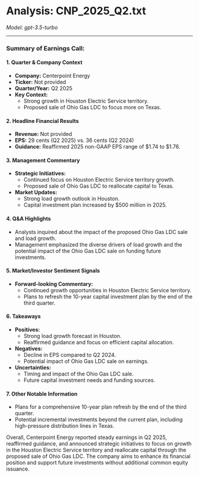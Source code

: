 # Analysis: CNP_2025_Q2.txt

*Model: gpt-3.5-turbo*

---

### Summary of Earnings Call:

#### 1. **Quarter & Company Context**
- **Company:** Centerpoint Energy
- **Ticker:** Not provided
- **Quarter/Year:** Q2 2025
- **Key Context:** 
  - Strong growth in Houston Electric Service territory.
  - Proposed sale of Ohio Gas LDC to focus more on Texas.
  
#### 2. **Headline Financial Results**
- **Revenue:** Not provided
- **EPS:** 29 cents (Q2 2025) vs. 36 cents (Q2 2024)
- **Guidance:** Reaffirmed 2025 non-GAAP EPS range of $1.74 to $1.76.

#### 3. **Management Commentary**
- **Strategic Initiatives:**
  - Continued focus on Houston Electric Service territory growth.
  - Proposed sale of Ohio Gas LDC to reallocate capital to Texas.
- **Market Updates:**
  - Strong load growth outlook in Houston.
  - Capital investment plan increased by $500 million in 2025.

#### 4. **Q&A Highlights**
- Analysts inquired about the impact of the proposed Ohio Gas LDC sale and load growth.
- Management emphasized the diverse drivers of load growth and the potential impact of the Ohio Gas LDC sale on funding future investments.

#### 5. **Market/Investor Sentiment Signals**
- **Forward-looking Commentary:**
  - Continued growth opportunities in Houston Electric Service territory.
  - Plans to refresh the 10-year capital investment plan by the end of the third quarter.

#### 6. **Takeaways**
- **Positives:**
  - Strong load growth forecast in Houston.
  - Reaffirmed guidance and focus on efficient capital allocation.
- **Negatives:**
  - Decline in EPS compared to Q2 2024.
  - Potential impact of Ohio Gas LDC sale on earnings.
- **Uncertainties:**
  - Timing and impact of the Ohio Gas LDC sale.
  - Future capital investment needs and funding sources.

#### 7. **Other Notable Information**
- Plans for a comprehensive 10-year plan refresh by the end of the third quarter.
- Potential incremental investments beyond the current plan, including high-pressure distribution lines in Texas.

Overall, Centerpoint Energy reported steady earnings in Q2 2025, reaffirmed guidance, and announced strategic initiatives to focus on growth in the Houston Electric Service territory and reallocate capital through the proposed sale of Ohio Gas LDC. The company aims to enhance its financial position and support future investments without additional common equity issuance.